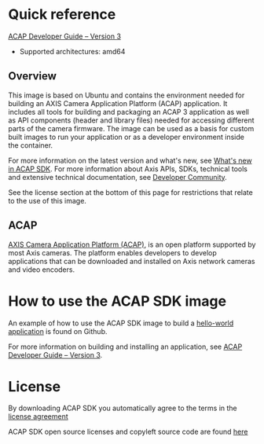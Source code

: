 # Quick reference
[ACAP Developer Guide – Version 3](https://help.axis.com/acap-3-developer-guide)

- Supported architectures: amd64


## Overview
This image is based on Ubuntu and contains the environment needed for building an AXIS Camera Application Platform (ACAP) application.
It includes all tools for building and packaging an ACAP 3 application as well as API components (header and library files) needed for accessing different parts of the camera firmware. The image can be used as a basis for custom built images to run your application or as a developer environment inside the container.

For more information on the latest version and what's new, see [What's new in ACAP SDK](https://help.axis.com/acap-3-developer-guide#whats-new-in-acap-sdk). For more information about Axis ́APIs, SDKs, technical tools and extensive technical documentation, see [Developer Community](https://www.axis.com/developer-community/acap).

See the license section at the bottom of this page for restrictions that relate to the use of this image.


## ACAP
[AXIS Camera Application Platform (ACAP)](https://www.axis.com/sv-se/products/analytics/acap), is an open platform supported by most Axis cameras. The platform enables developers to develop applications that can be downloaded and installed on Axis network cameras and video encoders.


# How to use the ACAP SDK image
An example of how to use the ACAP SDK image to build a [hello-world application](https://github.com/AxisCommunications/acap3-examples/tree/master/hello-world) is found on Github.

For more information on building and installing an application, see [ACAP Developer Guide – Version 3](https://help.axis.com/acap-3-developer-guide#build-install-and-run-the-application).


# License

By downloading ACAP SDK you automatically agree to the terms in the [license agreement](https://www.axis.com/techsup/developer_doc/EULA/LICENSE.pdf)

ACAP SDK open source licenses and copyleft source code are found [here](http://acap-artifacts.s3-website.eu-north-1.amazonaws.com/)

